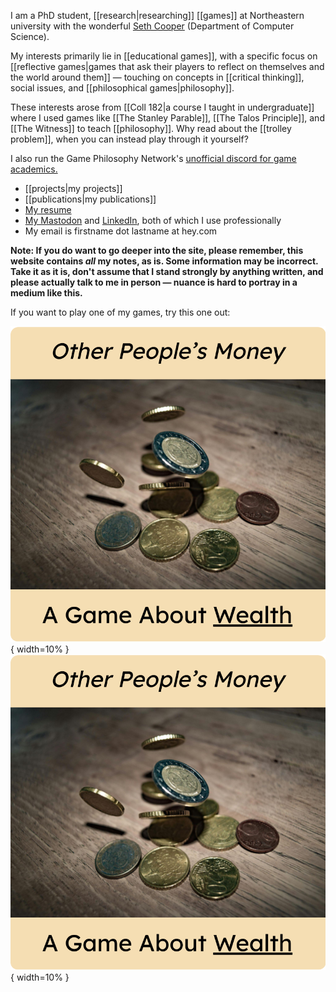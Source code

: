 I am a PhD student, [[research|researching]] [[games]] at Northeastern university with the wonderful [Seth Cooper](http://www.khoury.neu.edu/home/scooper/) (Department of Computer Science).

My interests primarily lie in [[educational games]], with a specific focus on [[reflective games|games that ask their players to reflect on themselves and the world around them]] — touching on concepts in [[critical thinking]], social issues, and [[philosophical games|philosophy]]. 

These interests arose from [[Coll 182|a course I taught in undergraduate]] where I used games like [[The Stanley Parable]], [[The Talos Principle]], and [[The Witness]] to teach [[philosophy]]. Why read about the [[trolley problem]], when you can instead play through it yourself?

I also run the Game Philosophy Network's [unofficial discord for game academics.](https://discord.gg/QPzvX5NfX9)

 - [[projects|my projects]]
 - [[publications|my publications]]
 - [My resume](https://docs.google.com/document/d/1p-3EzrkZ1h9hOv5_uLfmwVsiPV7F0rS18Dh8UBUt2VQ/edit?usp=sharing)
 - [My Mastodon](https://hci.social/@kksgandhi) and [LinkedIn](www.linkedin.com/in/kutub-gandhi-83439514b), both of which I use professionally
 - My email is firstname dot lastname at hey.com

**Note: If you do want to go deeper into the site, please remember, this website contains *all* my notes, as is. Some information may be incorrect. Take it as it is, don't assume that I stand strongly by anything written, and please actually talk to me in person — nuance is hard to portray in a medium like this.**

If you want to play one of my games, try this one out:

[![Other People's Money, a game about wealth](./static/OPM_Icon.png)](https://kksgandhi.itch.io/other-peoples-money){ width=10% } [![Other People's Money, a game about wealth](./static/OPM_Icon.png)](https://kksgandhi.itch.io/other-peoples-money){ width=10% }
